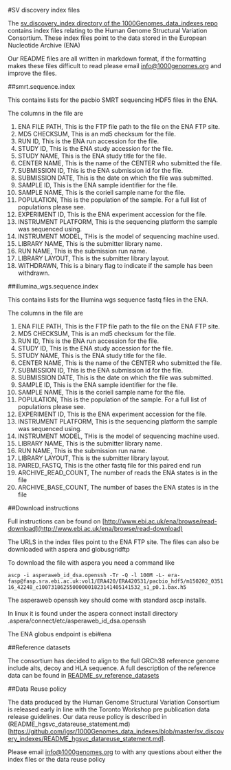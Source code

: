 #SV discovery index files

The [sv_discovery_index directory of the 1000Genomes_data_indexes repo](https://github.com/igsr/1000Genomes_data_indexes/tree/master/sv_discovery_indexes) contains index files relating to the Human Genome Structural Variation Consortium. These index files point to the data stored in the European Nucleotide Archive (ENA)

Our README files are all written in markdown format, if the formatting makes these files difficult to read please email info@1000genomes.org and improve the files.

##smrt.sequence.index

This contains lists for the pacbio SMRT sequencing HDF5 files in the ENA. 

The columns in the file are 

1.  ENA FILE PATH, This is the FTP file path to the file on the ENA FTP site.
2.  MD5 CHECKSUM, This is an md5 checksum for the file.
3.  RUN ID, This is the ENA run accession for the file.
4.  STUDY ID, This is the ENA study accession for the file.
5.  STUDY NAME, This is the ENA study title for the file.
6.  CENTER NAME, This is the name of the CENTER who submitted the file.
7.  SUBMISSION ID, This is the ENA submission id for the file.
8.  SUBMISSION DATE, This is the date on which the file was submitted.
9.  SAMPLE ID, This is the ENA sample identifier for the file.
10. SAMPLE NAME, This is the coriell sample name for the file.
11. POPULATION, This is the population of the sample. For a full list of populations please see.
12. EXPERIMENT ID, This is the ENA experiment accession for the file.
13. INSTRUMENT PLATFORM, This is the sequencing platform the sample was sequenced using.
14. INSTRUMENT MODEL, THis is the model of sequencing machine used.
15. LIBRARY NAME, This is the submitter library name.
16. RUN NAME, This is the submission run name.
17. LIBRARY LAYOUT, This is the submitter library layout.
18. WITHDRAWN, This is a binary flag to indicate if the sample has been withdrawn.

##illumina_wgs.sequence.index

This contains lists for the Illumina wgs sequence fastq files in the ENA. 

The columns in the file are

1.  ENA FILE PATH, This is the FTP file path to the file on the ENA FTP site.
2.  MD5 CHECKSUM, This is an md5 checksum for the file.
3.  RUN ID, This is the ENA run accession for the file.
4.  STUDY ID, This is the ENA study accession for the file.
5.  STUDY NAME, This is the ENA study title for the file.
6.  CENTER NAME, This is the name of the CENTER who submitted the file.
7.  SUBMISSION ID, This is the ENA submission id for the file.
8.  SUBMISSION DATE, This is the date on which the file was submitted.
9.  SAMPLE ID, This is the ENA sample identifier for the file.
10. SAMPLE NAME, This is the coriell sample name for the file.
11. POPULATION, This is the population of the sample. For a full list of populations please see.
12. EXPERIMENT ID, This is the ENA experiment accession for the file.
13. INSTRUMENT PLATFORM, This is the sequencing platform the sample was sequenced using.
14. INSTRUMENT MODEL, THis is the model of sequencing machine used.
15. LIBRARY NAME, This is the submitter library name.
16. RUN NAME, This is the submission run name.
17. LIBRARY LAYOUT, This is the submitter library layout.
18. PAIRED_FASTQ, This is the other fastq file for this paired end run
19. ARCHIVE_READ_COUNT, The number of reads the ENA states is in the file
20. ARCHIVE_BASE_COUNT, The number of bases the ENA states is in the file

 
##Download instructions

Full instructions can be found on [http://www.ebi.ac.uk/ena/browse/read-download](http://www.ebi.ac.uk/ena/browse/read-download)

The URLS in the index files point to the ENA FTP site. The files can also be downloaded with aspera and globusgridftp

To download the file with aspera you need a command like

`ascp -i asperaweb_id_dsa.openssh -Tr -Q -l 100M -L- era-fasp@fasp.sra.ebi.ac.uk:vol1/ERA420/ERA420531/pacbio_hdf5/m150202_035116_42248_c100731862550000001823141405141532_s1_p0.1.bax.h5`

The asperaweb openssh key should come with standard ascp installs. 

In linux it is found under the aspera connect install directory .aspera/connect/etc/asperaweb_id_dsa.openssh 

The ENA globus endpoint is ebi#ena

##Reference datasets

The consortium has decided to align to the full GRCh38 reference genome include alts, decoy and HLA sequence. A full description of the reference data can be found in [README_sv_reference_datasets](https://github.com/igsr/1000Genomes_data_indexes/blob/master/sv_discovery_indexes/README_sv_reference_datasets.md)

##Data Reuse policy

The data produced by the Human Genome Structural Variation Consortium is released early in line with the Toronto Workshop pre publication data release guidelines. Our data reuse policy is described in (README_hgsvc_datareuse_statement.md)[https://github.com/igsr/1000Genomes_data_indexes/blob/master/sv_discovery_indexes/README_hgsvc_datareuse_statement.md].

Please email info@1000genomes.org to with any questions about either the index files or the data reuse policy
